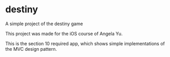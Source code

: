 # destiny
A simple project of the destiny game

This project was made for the iOS course of Angela Yu.

This is the section 10 required app, which shows simple implementations of the MVC design pattern.
